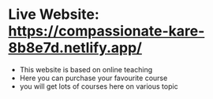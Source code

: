 # Live Website: https://compassionate-kare-8b8e7d.netlify.app/
* This website is based on online teaching
* Here you can purchase your favourite course 
* you will get lots of courses here on various topic
